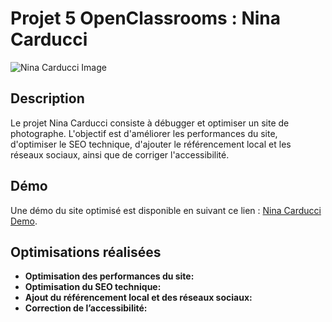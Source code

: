 # Projet 5 OpenClassrooms : Nina Carducci

![Nina Carducci Image](https://github.com/Lbaert/Projet5-NinaCarducci/assets/88725071/b47739d6-9427-438a-ab24-750e0d84e28b")

## Description

Le projet Nina Carducci consiste à débugger et optimiser un site de photographe. L'objectif est d'améliorer les performances du site, d'optimiser le SEO technique, d'ajouter le référencement local et les réseaux sociaux, ainsi que de corriger l'accessibilité.

## Démo

Une démo du site optimisé est disponible en suivant ce lien : [Nina Carducci Demo](https://lbaert.github.io/Projet5-NinaCarducci/).

## Optimisations réalisées

- **Optimisation des performances du site:** 
- **Optimisation du SEO technique:** 
- **Ajout du référencement local et des réseaux sociaux:** 
- **Correction de l’accessibilité:** 

